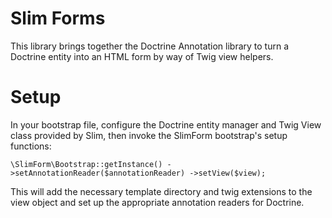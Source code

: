 Slim Forms
===

This library brings together the Doctrine Annotation library to turn a Doctrine entity into an HTML form by way of Twig view helpers.

Setup
===
In your bootstrap file, configure the Doctrine entity manager and Twig View class provided by Slim, then invoke the SlimForm bootstrap's setup functions:

`\SlimForm\Bootstrap::getInstance()
     ->setAnnotationReader($annotationReader)
     ->setView($view);`


This will add the necessary template directory and twig extensions to the view object and set up the appropriate annotation readers for Doctrine.
